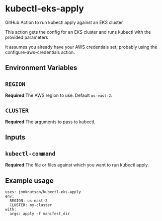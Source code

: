 # kubectl-eks-apply
GitHub Action to run kubectl apply against an EKS cluster

This action gets the config for an EKS cluster and runs
kubectl with the provided parameters

It assumes you already have your AWS credentials set,
probably using the configure-aws-credentials action.

## Environment Variables
## `REGION`
**Required** The AWS region to use. Default `us-east-2`.

## `CLUSTER`
**Required** The arguments to pass to kubectl.

## Inputs
## `kubectl-command`
**Required** The file or files against which you want to run kubectl apply.

## Example usage
```
uses: jonknutson/kubectl-eks-apply
env:
  REGION: us-east-2
  CLUSTER: my-cluster
with:
  args: apply -f manifest_dir
```